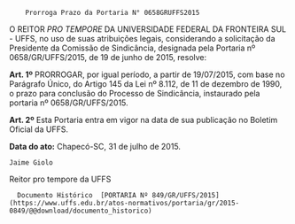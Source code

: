         Prorroga Prazo da Portaria N° 0658GRUFFS2015  

O REITOR *PRO TEMPORE* DA UNIVERSIDADE FEDERAL DA FRONTEIRA SUL - UFFS, no uso de suas atribuições legais, considerando a solicitação da Presidente da Comissão de Sindicância, designada pela Portaria nº 0658/GR/UFFS/2015, de 19 de junho de 2015, resolve:

 **Art. 1º** PRORROGAR, por igual período, a partir de 19/07/2015, com base no Parágrafo Único, do Artigo 145 da Lei nº 8.112, de 11 de dezembro de 1990, o prazo para conclusão do Processo de Sindicância, instaurado pela portaria nº 0658/GR/UFFS/2015.

 **Art. 2º** Esta Portaria entra em vigor na data de sua publicação no Boletim Oficial da UFFS.

  

   **Data do ato:** Chapecó-SC, 31 de julho de 2015.   
 

    Jaime Giolo   
 Reitor pro tempore da UFFS 

      Documento Histórico  [PORTARIA Nº 849/GR/UFFS/2015](https://www.uffs.edu.br/atos-normativos/portaria/gr/2015-0849/@@download/documento_historico)     
      